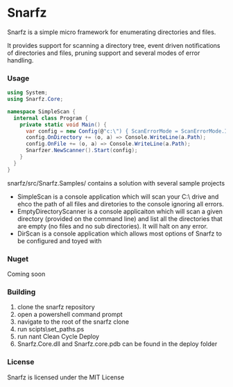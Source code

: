 # Snarfz

Snarfz is a simple micro framework for enumerating directories and files.   

It provides support for scanning a directory tree, event driven notifications 
of directories and files, pruning support and several modes of error handling.

### Usage

```csharp
using System;
using Snarfz.Core;

namespace SimpleScan {
  internal class Program {
    private static void Main() {
      var config = new Config(@"c:\") { ScanErrorMode = ScanErrorMode.Ignore };
      config.OnDirectory += (o, a) => Console.WriteLine(a.Path);
      config.OnFile += (o, a) => Console.WriteLine(a.Path);
      Snarfzer.NewScanner().Start(config);
    }
  }
}
```

snarfz/src/Snarfz.Samples/ contains a solution with several sample projects

* SimpleScan is a console application which will scan your C:\ drive and ehco the path of all files and diretories to the console ignoring all errors.
* EmptyDirectoryScanner is a console applicaiton which will scan a given directory (provided on the command line) and list all the directories that are empty (no files and no sub directories).  It will halt on any error.
* DirScan is a console application which allows most options of Snarfz to be configured and toyed with

### Nuget

Coming soon

### Building

1. clone the snarfz repository
2. open a powershell command prompt
3. navigate to the root of the snarfz clone 
4. run scipts\set_paths.ps
5. run nant Clean Cycle Deploy
6. Snarfz.Core.dll and Snarfz.core.pdb can be found in the deploy folder

### License

Snarfz is licensed under the MIT License
